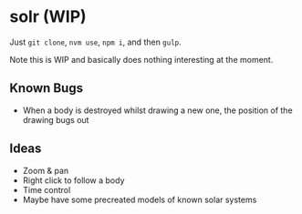 # solr (WIP)

Just `git clone`, `nvm use`, `npm i`, and then `gulp`.

Note this is WIP and basically does nothing interesting at the moment.

## Known Bugs
- When a body is destroyed whilst drawing a new one, the position of the drawing bugs out

## Ideas
- Zoom & pan
- Right click to follow a body
- Time control
- Maybe have some precreated models of known solar systems
